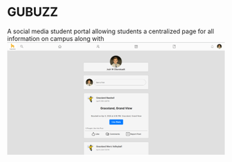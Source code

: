 # GUBUZZ
A social media student portal allowing students a centralized page for all information on campus along with 
![Alt text](screenshots/homepage.png)
